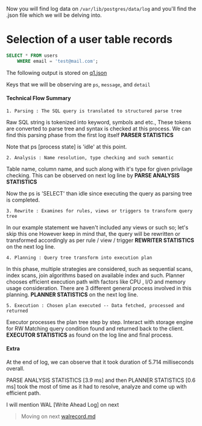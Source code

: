 Now you will find log data on `/var/lib/postgres/data/log` and you'll find the .json file which we will be delving into.

# Selection of a user table records

```sql
SELECT * FROM users 
    WHERE email = 'test@mail.com';
```

The following output is stored on [q1.json](./q1.json)

Keys that we will be observing are `ps`, `message`, and `detail`

#### Technical Flow Summary

    1. Parsing : The SQL query is translated to structured parse tree

Raw SQL string is tokenized into keyword, symbols and etc.,
These tokens are converted to parse tree and syntax is checked at this process.
We can find this parsing phase from the first log itself **PARSER STATISTICS**

Note that ps [process state] is 'idle' at this point.

    2. Analysis : Name resolution, type checking and such semantic

Table name, column name, and such along with it's type for given privilage checking.
This can be observed on next log line by **PARSE ANALYSIS STATISTICS** 

Now the ps is 'SELECT' than idle since executing the query as parsing tree is completed.

    3. Rewrite : Examines for rules, views or triggers to transform query tree

In our example statement we haven't included any views or such so; let's skip this one
However keep in mind that, the query will be rewritten or transformed accordingly as per rule / view / trigger 
**REWRITER STATISTICS** on the next log line.


    4. Planning : Query tree transform into execution plan 

In this phase, multiple strategies are considered, such as sequential scans, index scans, join algorithms based on 
available index and such.
Planner chooses efficient execution path with factors like CPU , I/O and memory usage consideration.
There are 3 different general process involved in this planning.
**PLANNER STATISTICS** on the next log line.

    5. Execution : Chosen plan executed -- Data fetched, processed and returned

Executor processes the plan tree step by step. Interact with storage engine for RW 
Matching query condition found and returned back to the client.
**EXECUTOR STATISTICS** as found on the log line and final process.

#### Extra 

At the end of log, we can observe that it took duration of 5.714 milliseconds overall.

PARSE ANALYSIS STATISTICS [3.9 ms] and then PLANNER STATISTICS [0.6 ms] took the most of time as it had to resolve, analyze and come up with efficient path.

I will mention WAL [Write Ahead Log] on next

> Moving on next [walrecord.md](./walrecord.md)
